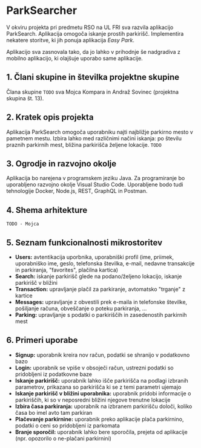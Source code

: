 # ParkSearcher

V okviru projekta pri predmetu RSO na UL FRI sva razvila aplikacijo ParkSearch. Aplikacija omogoča iskanje prostih parkirišč. Implementira nekatere storitve, ki jih ponuja aplikacija *Easy Park*.

Aplikacijo sva zasnovala tako, da jo lahko v prihodnje še nadgradiva z mobilno aplikacijo, ki olajšuje uporabo same aplikacije.

## 1. Člani skupine in številka projektne skupine

Člana skupine `TODO` sva Mojca Kompara in Andraž Sovinec (projektna skupina št. 13).

## 2. Kratek opis projekta

Aplikacija ParkSearch omogoča uporabniku najti najbližje parkirno mesto v pametnem mestu. Izbira lahko med različnimi načini iskanja: po številu praznih parkirnih mest, bližina parkirišča željene lokacije. `TODO`

## 3. Ogrodje in razvojno okolje

Aplikacija bo narejena v programskem jeziku Java. Za programiranje bo uporabljeno razvojno okolje Visual Studio Code. Uporabljene bodo tudi tehnologije Docker, Node.js, REST, GraphQL in Postman.


## 4. Shema arhitekture

`TODO - Mojca`

## 5. Seznam funkcionalnosti mikrostoritev

- **Users:** avtentikacija uporbnika, uporabniški profil (ime, priimek, uporabniško ime, geslo, telefonska številka, e-mail, nedavne transakcije in parkiranja, "favorites", plačilna kartica)
- **Search:** iskanje parkirišč glede na podano/željeno lokacijo, iskanje parkirišč v bližini
- **Transaction:** upravljanje plačil za parkiranje, avtomatsko "trganje" z kartice
- **Messages:** upravljanje z obvestili prek e-maila in telefonske številke, pošiljanje računa, obveščanje o poteku parkiranja, $\dots$
- **Parking:** upravljanje s podatki o parkiriščih in zasedenostih parkirnih mest

## 6. Primeri uporabe

- **Signup:** uporabnik kreira nov račun, podatki se shranijo v podatkovno bazo
- **Login:** uporabnik se vpiše v obsoječi račun, ustrezni podatki so pridobljeni iz podatkovne baze
- **Iskanje parkirišč:** uporabnik lahko išče parkirišča na podlagi izbranih parametrov, prikazana so parkirišča ki se z temi parametri ujemajo
- **Iskanje parkirišč v bližini uporabnika:** uporabnik pridobi informacije o parkiriščih, ki so v neposredni bližini njegove trenutne lokacije
- **Izbira časa parkiranja:** uporabnik na izbranem parkirišču določi, koliko časa bo imel avto tam parkiran
- **Plačevanje parkirnine:** uporabnik preko aplikacije plača parkirnino, podatki o ceni so pridobljeni iz parkomata
- **Branje sporočil:** uporabnik lahko bere sporočila, prejeta od aplikacije (npr. opozorilo o ne-plačani parkirnini)